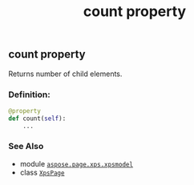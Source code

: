 ﻿---
title: count property
second_title: Aspose.Page for Python via .NET API References
description: 
type: docs
weight: 40
url: /python-net/aspose.page.xps.xpsmodel/xpspage/count/
is_root: false
---

## count property


Returns number of child elements.
### Definition:
```python
@property
def count(self):
    ...
```

### See Also
* module [`aspose.page.xps.xpsmodel`](../../)
* class [`XpsPage`](/page/python-net/aspose.page.xps.xpsmodel/xpspage)
